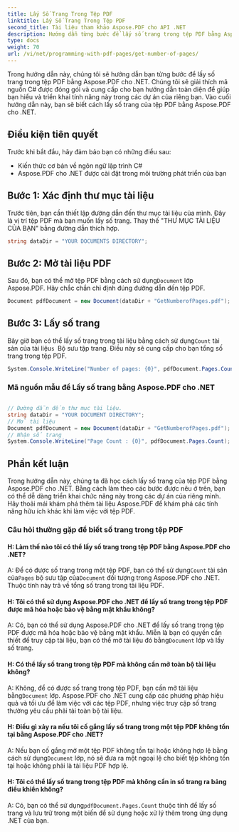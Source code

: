 ```yaml
---
title: Lấy Số Trang Trong Tệp PDF
linktitle: Lấy Số Trang Trong Tệp PDF
second_title: Tài liệu tham khảo Aspose.PDF cho API .NET
description: Hướng dẫn từng bước để lấy số trang trong tệp PDF bằng Aspose.PDF cho .NET. Dễ triển khai, lý tưởng cho các dự án của bạn.
type: docs
weight: 70
url: /vi/net/programming-with-pdf-pages/get-number-of-pages/
---
```

Trong hướng dẫn này, chúng tôi sẽ hướng dẫn bạn từng bước để lấy số trang trong tệp PDF bằng Aspose.PDF cho .NET. Chúng tôi sẽ giải thích mã nguồn C# được đóng gói và cung cấp cho bạn hướng dẫn toàn diện để giúp bạn hiểu và triển khai tính năng này trong các dự án của riêng bạn. Vào cuối hướng dẫn này, bạn sẽ biết cách lấy số trang của tệp PDF bằng Aspose.PDF cho .NET.

## Điều kiện tiên quyết
Trước khi bắt đầu, hãy đảm bảo bạn có những điều sau:

- Kiến thức cơ bản về ngôn ngữ lập trình C#
- Aspose.PDF cho .NET được cài đặt trong môi trường phát triển của bạn

## Bước 1: Xác định thư mục tài liệu
Trước tiên, bạn cần thiết lập đường dẫn đến thư mục tài liệu của mình. Đây là vị trí tệp PDF mà bạn muốn lấy số trang. Thay thế "THƯ MỤC TÀI LIỆU CỦA BẠN" bằng đường dẫn thích hợp.

```csharp
string dataDir = "YOUR DOCUMENTS DIRECTORY";
```

## Bước 2: Mở tài liệu PDF
 Sau đó, bạn có thể mở tệp PDF bằng cách sử dụng`Document` lớp Aspose.PDF. Hãy chắc chắn chỉ định đúng đường dẫn đến tệp PDF.

```csharp
Document pdfDocument = new Document(dataDir + "GetNumberofPages.pdf");
```

## Bước 3: Lấy số trang
 Bây giờ bạn có thể lấy số trang trong tài liệu bằng cách sử dụng`Count` tài sản của tài liệu`s `Bộ sưu tập trang. Điều này sẽ cung cấp cho bạn tổng số trang trong tệp PDF.

```csharp
System.Console.WriteLine("Number of pages: {0}", pdfDocument.Pages.Count);
```

### Mã nguồn mẫu để Lấy số trang bằng Aspose.PDF cho .NET 

```csharp

// Đường dẫn đến thư mục tài liệu.
string dataDir = "YOUR DOCUMENT DIRECTORY";
// Mở tài liệu
Document pdfDocument = new Document(dataDir + "GetNumberofPages.pdf");
// Nhận số trang
System.Console.WriteLine("Page Count : {0}", pdfDocument.Pages.Count);

```

## Phần kết luận
Trong hướng dẫn này, chúng ta đã học cách lấy số trang của tệp PDF bằng Aspose.PDF cho .NET. Bằng cách làm theo các bước được nêu ở trên, bạn có thể dễ dàng triển khai chức năng này trong các dự án của riêng mình. Hãy thoải mái khám phá thêm tài liệu Aspose.PDF để khám phá các tính năng hữu ích khác khi làm việc với tệp PDF.

### Câu hỏi thường gặp để biết số trang trong tệp PDF

#### H: Làm thế nào tôi có thể lấy số trang trong tệp PDF bằng Aspose.PDF cho .NET?

 A: Để có được số trang trong một tệp PDF, bạn có thể sử dụng`Count` tài sản của`Pages` bộ sưu tập của`Document` đối tượng trong Aspose.PDF cho .NET. Thuộc tính này trả về tổng số trang trong tài liệu PDF.

#### H: Tôi có thể sử dụng Aspose.PDF cho .NET để lấy số trang trong tệp PDF được mã hóa hoặc bảo vệ bằng mật khẩu không?

 A: Có, bạn có thể sử dụng Aspose.PDF cho .NET để lấy số trang trong tệp PDF được mã hóa hoặc bảo vệ bằng mật khẩu. Miễn là bạn có quyền cần thiết để truy cập tài liệu, bạn có thể mở tài liệu đó bằng`Document` lớp và lấy số trang.

#### H: Có thể lấy số trang trong tệp PDF mà không cần mở toàn bộ tài liệu không?

 A: Không, để có được số trang trong tệp PDF, bạn cần mở tài liệu bằng`Document` lớp. Aspose.PDF cho .NET cung cấp các phương pháp hiệu quả và tối ưu để làm việc với các tệp PDF, nhưng việc truy cập số trang thường yêu cầu phải tải toàn bộ tài liệu.

#### H: Điều gì xảy ra nếu tôi cố gắng lấy số trang trong một tệp PDF không tồn tại bằng Aspose.PDF cho .NET?

 A: Nếu bạn cố gắng mở một tệp PDF không tồn tại hoặc không hợp lệ bằng cách sử dụng`Document` lớp, nó sẽ đưa ra một ngoại lệ cho biết tệp không tồn tại hoặc không phải là tài liệu PDF hợp lệ.

#### H: Tôi có thể lấy số trang trong tệp PDF mà không cần in số trang ra bảng điều khiển không?

 A: Có, bạn có thể sử dụng`pdfDocument.Pages.Count` thuộc tính để lấy số trang và lưu trữ trong một biến để sử dụng hoặc xử lý thêm trong ứng dụng .NET của bạn.